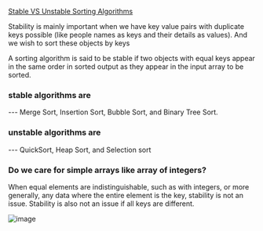 [Stable VS Unstable Sorting Algorithms](https://javarevisited.blogspot.com/2017/06/difference-between-stable-and-unstable-algorithm.html#axzz74RbOKIMi)

Stability is mainly important when we have key value pairs with duplicate keys possible (like people names as keys and their details as values). And we wish to sort these objects by keys

A sorting algorithm is said to be stable if two objects with equal keys appear in the same order in sorted output as they appear in the input array to be sorted.

### stable algorithms are 
--- Merge Sort, Insertion Sort, Bubble Sort, and Binary Tree Sort.
### unstable algorithms are 
--- QuickSort, Heap Sort, and Selection sort 

### Do we care for simple arrays like array of integers?
When equal elements are indistinguishable, such as with integers, or more generally, any data where the entire element is the key, stability is not an issue. Stability is also not an issue if all keys are different.

![image](https://user-images.githubusercontent.com/59028294/130581669-58dc4ffd-ff3d-48e4-a74b-08e334472d2a.png)




